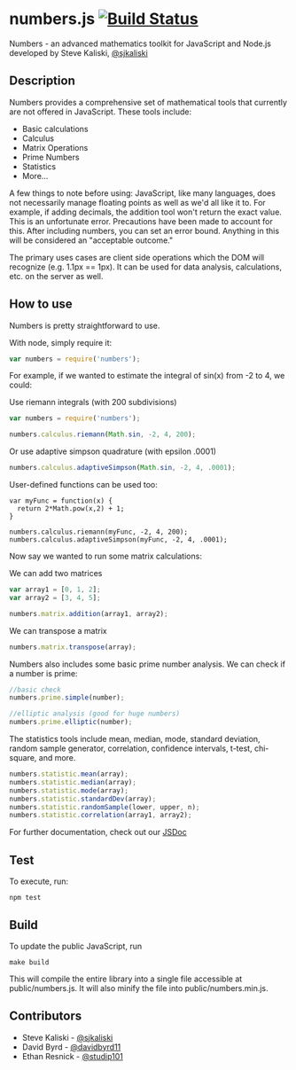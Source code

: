 # numbers.js [![Build Status](https://travis-ci.org/sjkaliski/numbers.js.png)](https://travis-ci.org/sjkaliski/numbers.js)
Numbers - an advanced mathematics toolkit for JavaScript and Node.js
developed by Steve Kaliski, [@sjkaliski](http://twitter.com/sjkaliski)


## Description

Numbers provides a comprehensive set of mathematical tools that currently are not offered in JavaScript.  These tools include:

* Basic calculations
* Calculus
* Matrix Operations
* Prime Numbers
* Statistics
* More...

A few things to note before using: JavaScript, like many languages, does not necessarily manage floating points as well as we'd all like it to. For example, if adding decimals, the addition tool won't return the exact value. This is an unfortunate error. Precautions have been made to account for this. After including numbers, you can set an error bound. Anything in this will be considered an "acceptable outcome."

The primary uses cases are client side operations which the DOM will recognize (e.g. 1.1px == 1px). It can be used for data analysis, calculations, etc. on the server as well.

## How to use

Numbers is pretty straightforward to use.

With node, simply require it:
```javascript
var numbers = require('numbers');
```

For example, if we wanted to estimate the integral of sin(x) from -2 to 4, we could:

Use riemann integrals (with 200 subdivisions)
```javascript
var numbers = require('numbers');

numbers.calculus.riemann(Math.sin, -2, 4, 200);
```

Or use adaptive simpson quadrature (with epsilon .0001)

```javascript
numbers.calculus.adaptiveSimpson(Math.sin, -2, 4, .0001);
```

User-defined functions can be used too:

```
var myFunc = function(x) {
  return 2*Math.pow(x,2) + 1;
}

numbers.calculus.riemann(myFunc, -2, 4, 200);
numbers.calculus.adaptiveSimpson(myFunc, -2, 4, .0001);
```

Now say we wanted to run some matrix calculations:

We can add two matrices

```javascript
var array1 = [0, 1, 2];
var array2 = [3, 4, 5];

numbers.matrix.addition(array1, array2);
```

We can transpose a matrix

```javascript
numbers.matrix.transpose(array);
```

Numbers also includes some basic prime number analysis.  We can check if a number is prime:

```javascript
//basic check
numbers.prime.simple(number);

//elliptic analysis (good for huge numbers)
numbers.prime.elliptic(number);
```

The statistics tools include mean, median, mode, standard deviation, random sample generator, correlation, confidence intervals, t-test, chi-square, and more.

```javascript
numbers.statistic.mean(array);
numbers.statistic.median(array);
numbers.statistic.mode(array);
numbers.statistic.standardDev(array);
numbers.statistic.randomSample(lower, upper, n);
numbers.statistic.correlation(array1, array2);
```
For further documentation, check out our [JSDoc](http://jsdoc.info/sjkaliski/numbers.js/)

## Test

To execute, run:

```
npm test
```

## Build

To update the public JavaScript, run

```
make build
```

This will compile the entire library into a single file accessible at public/numbers.js. It will also minify the file into public/numbers.min.js.

## Contributors
* Steve Kaliski - [@sjkaliski](http://twitter.com/sjkaliski)
* David Byrd - [@davidbyrd11](http://twitter.com/davidbyrd11)
* Ethan Resnick - [@studip101](http://twitter.com/studip101)
